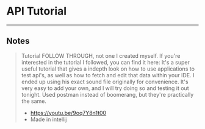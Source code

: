 # API Tutorial
---
## Notes
> Tutorial FOLLOW THROUGH, not one I created myself.
> If you're interested in the tutorial I followed, you can find it here:
> It's a super useful tutorial that gives a indepth look on how to use
> applications to test api's, as well as how to fetch and edit that data
> within your IDE. I ended up using his exact sound file originally for convenience.
> It's very easy to add your own, and I will try doing so and testing it out tonight.
> Used postman instead of boomerang, but they're practically the same.
> - https://youtu.be/9oq7Y8n1t00
> - Made in intellij

